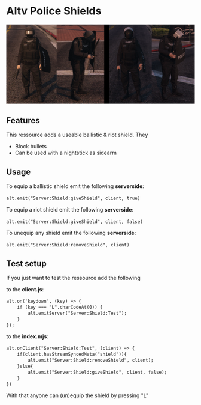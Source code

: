 # Altv Police Shields

![](preview.png)

## Features

This ressource adds a useable ballistic & riot shield. They
- Block bullets
- Can be used with a nightstick as sidearm

## Usage

To equip a ballistic shield emit the following **serverside**: 

```alt.emit("Server:Shield:giveShield", client, true)```

To equip a riot shield emit the following **serverside**:

```alt.emit("Server:Shield:giveShield", client, false)```

To unequip any shield emit the following **serverside**:

```alt.emit("Server:Shield:removeShield", client)```

## Test setup

If you just want to test the ressource add the following

to the **client.js**:

```
alt.on('keydown', (key) => {
    if (key === "L".charCodeAt(0)) {
        alt.emitServer("Server:Shield:Test");
    }
});
```

to the **index.mjs**:

```
alt.onClient("Server:Shield:Test", (client) => {
    if(client.hasStreamSyncedMeta("shield")){
        alt.emit("Server:Shield:removeShield", client);
    }else{
        alt.emit("Server:Shield:giveShield", client, false);
    }
})
```

With that anyone can (un)equip the shield by pressing "L"
